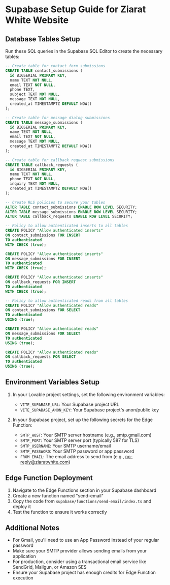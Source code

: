 
# Supabase Setup Guide for Ziarat White Website

## Database Tables Setup

Run these SQL queries in the Supabase SQL Editor to create the necessary tables:

```sql
-- Create table for contact form submissions
CREATE TABLE contact_submissions (
  id BIGSERIAL PRIMARY KEY,
  name TEXT NOT NULL,
  email TEXT NOT NULL,
  phone TEXT,
  subject TEXT NOT NULL,
  message TEXT NOT NULL,
  created_at TIMESTAMPTZ DEFAULT NOW()
);

-- Create table for message dialog submissions
CREATE TABLE message_submissions (
  id BIGSERIAL PRIMARY KEY,
  name TEXT NOT NULL,
  email TEXT NOT NULL,
  message TEXT NOT NULL,
  created_at TIMESTAMPTZ DEFAULT NOW()
);

-- Create table for callback request submissions
CREATE TABLE callback_requests (
  id BIGSERIAL PRIMARY KEY,
  name TEXT NOT NULL,
  phone TEXT NOT NULL,
  inquiry TEXT NOT NULL,
  created_at TIMESTAMPTZ DEFAULT NOW()
);

-- Create RLS policies to secure your tables
ALTER TABLE contact_submissions ENABLE ROW LEVEL SECURITY;
ALTER TABLE message_submissions ENABLE ROW LEVEL SECURITY;
ALTER TABLE callback_requests ENABLE ROW LEVEL SECURITY;

-- Policy to allow authenticated inserts to all tables
CREATE POLICY "Allow authenticated inserts" 
ON contact_submissions FOR INSERT 
TO authenticated 
WITH CHECK (true);

CREATE POLICY "Allow authenticated inserts" 
ON message_submissions FOR INSERT 
TO authenticated 
WITH CHECK (true);

CREATE POLICY "Allow authenticated inserts" 
ON callback_requests FOR INSERT 
TO authenticated 
WITH CHECK (true);

-- Policy to allow authenticated reads from all tables
CREATE POLICY "Allow authenticated reads" 
ON contact_submissions FOR SELECT 
TO authenticated 
USING (true);

CREATE POLICY "Allow authenticated reads" 
ON message_submissions FOR SELECT 
TO authenticated 
USING (true);

CREATE POLICY "Allow authenticated reads" 
ON callback_requests FOR SELECT 
TO authenticated 
USING (true);
```

## Environment Variables Setup

1. In your Lovable project settings, set the following environment variables:
   - `VITE_SUPABASE_URL`: Your Supabase project URL
   - `VITE_SUPABASE_ANON_KEY`: Your Supabase project's anon/public key

2. In your Supabase project, set up the following secrets for the Edge Function:
   - `SMTP_HOST`: Your SMTP server hostname (e.g., smtp.gmail.com)
   - `SMTP_PORT`: Your SMTP server port (typically 587 for TLS)
   - `SMTP_USERNAME`: Your SMTP username/email
   - `SMTP_PASSWORD`: Your SMTP password or app password
   - `FROM_EMAIL`: The email address to send from (e.g., no-reply@ziaratwhite.com)

## Edge Function Deployment

1. Navigate to the Edge Functions section in your Supabase dashboard
2. Create a new function named "send-email"
3. Copy the code from `supabase/functions/send-email/index.ts` and deploy it
4. Test the function to ensure it works correctly

## Additional Notes

- For Gmail, you'll need to use an App Password instead of your regular password
- Make sure your SMTP provider allows sending emails from your application
- For production, consider using a transactional email service like SendGrid, Mailgun, or Amazon SES
- Ensure your Supabase project has enough credits for Edge Function execution
